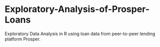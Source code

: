 # Exploratory-Analysis-of-Prosper-Loans
Exploratory Data Analysis in R using loan data from peer-to-peer lending platform Prosper.
